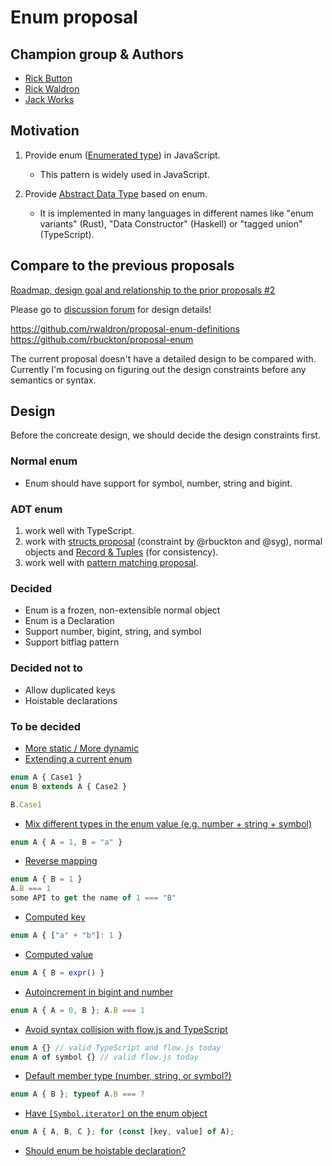 # Enum proposal

## Champion group & Authors

- [Rick Button](https://github.com/rbuckton/)
- [Rick Waldron](https://github.com/rwaldron/)
- [Jack Works](https://github.com/Jack-Works/)

## Motivation

1. Provide enum ([Enumerated type](https://en.wikipedia.org/wiki/Enumerated_type)) in JavaScript.
    - This pattern is widely used in JavaScript.

2. Provide [Abstract Data Type](https://en.wikipedia.org/wiki/Abstract_data_type) based on enum.
    - It is implemented in many languages in different names like "enum variants" (Rust), "Data Constructor" (Haskell) or "tagged union" (TypeScript).

## Compare to the previous proposals

[Roadmap, design goal and relationship to the prior proposals #2](https://github.com/Jack-Works/proposal-enum/discussions/2)

Please go to [discussion forum](https://github.com/Jack-Works/proposal-enum/discussions) for design details!

https://github.com/rwaldron/proposal-enum-definitions
https://github.com/rbuckton/proposal-enum

The current proposal doesn't have a detailed design to be compared with. Currently I'm focusing on figuring out the design constraints before any semantics or syntax.

## Design

Before the concreate design, we should decide the design constraints first.

### Normal enum

- Enum should have support for symbol, number, string and bigint.

### ADT enum

1. work well with TypeScript.
2. work with [structs proposal](https://github.com/tc39/proposal-structs) (constraint by @rbuckton and @syg), normal objects and [Record & Tuples](https://github.com/tc39/proposal-record-tuple) (for consistency).
3. work well with [pattern matching proposal](https://github.com/tc39/proposal-pattern-matching).

### Decided

- Enum is a frozen, non-extensible normal object
- Enum is a Declaration
- Support number, bigint, string, and symbol
- Support bitflag pattern

### Decided not to

- Allow duplicated keys
- Hoistable declarations

### To be decided

- [More static / More dynamic](https://github.com/Jack-Works/proposal-enum/discussions/4)
- [Extending a current enum](https://github.com/Jack-Works/proposal-enum/discussions/5)

```ts
enum A { Case1 }
enum B extends A { Case2 }

B.Case1
```

- [Mix different types in the enum value (e.g. number + string + symbol)](https://github.com/Jack-Works/proposal-enum/discussions/8)

```ts
enum A { A = 1, B = "a" }
```

- [Reverse mapping](https://github.com/Jack-Works/proposal-enum/discussions/9)

```ts
enum A { B = 1 }
A.B === 1
some API to get the name of 1 === "B"
```

- [Computed key](https://github.com/Jack-Works/proposal-enum/discussions/11)

```ts
enum A { ["a" + "b"]: 1 }
```

- [Computed value](https://github.com/Jack-Works/proposal-enum/discussions/12)

```ts
enum A { B = expr() }
```

- [Autoincrement in bigint and number](https://github.com/Jack-Works/proposal-enum/discussions/13)

```ts
enum A { A = 0, B }; A.B === 1
```

- [Avoid syntax collision with flow.js and TypeScript](https://github.com/Jack-Works/proposal-enum/discussions/14)

```ts
enum A {} // valid TypeScript and flow.js today
enum A of symbol {} // valid flow.js today
```

- [Default member type (number, string, or symbol?)](https://github.com/Jack-Works/proposal-enum/discussions/16)

```ts
enum A { B }; typeof A.B === ?
```

- [Have `[Symbol.iterator]` on the enum object](https://github.com/Jack-Works/proposal-enum/discussions/17)

```ts
enum A { A, B, C }; for (const [key, value] of A);
```

- [Should enum be hoistable declaration?](https://github.com/Jack-Works/proposal-enum/discussions/18)
